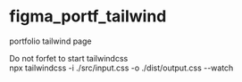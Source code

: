 # figma_portf_tailwind
portfolio tailwind page

Do not forfet to start tailwindcss \
npx tailwindcss -i ./src/input.css -o ./dist/output.css --watch
